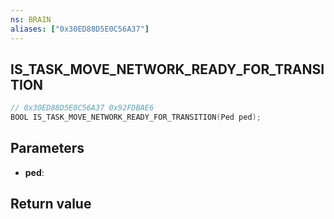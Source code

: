 ```yaml
---
ns: BRAIN
aliases: ["0x30ED88D5E0C56A37"]
---
```

## IS_TASK_MOVE_NETWORK_READY_FOR_TRANSITION

```c
// 0x30ED88D5E0C56A37 0x92FDBAE6
BOOL IS_TASK_MOVE_NETWORK_READY_FOR_TRANSITION(Ped ped);
```

## Parameters
* **ped**:

## Return value
